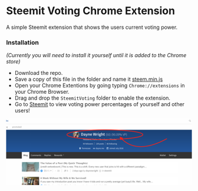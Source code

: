 # Steemit Voting Chrome Extension

A simple Steemit extension that shows the users current voting power.

### Installation

_(Currently you will need to install it yourself until it is added to the Chrome store)_

- Download the repo.
- Save a copy of this file in the folder and name it [steem.min.js](https://cdn.steemjs.com/lib/latest/steem.min.js)
- Open your Chrome Extentions by going typing `Chrome://extensions` in your Chrome Browser.
- Drag and drop the `SteemitVoting` folder to enable the extension.
- Go to [Steemit](https://www.steemit.com) to view voting power percentages of yourself and other users!

![](/img/votingpercentage.png)
